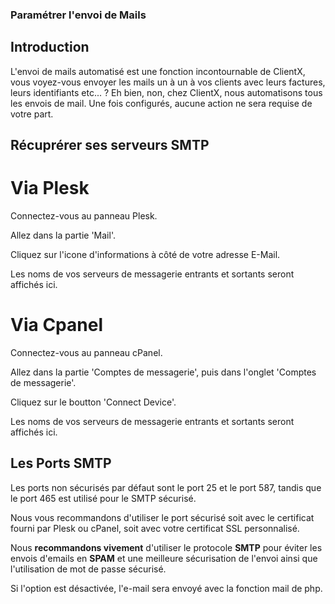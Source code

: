 ### Paramétrer l'envoi de Mails

## Introduction

L'envoi de mails automatisé est une fonction incontournable de ClientX, vous voyez-vous envoyer les mails un à un à vos clients avec leurs factures, leurs identifiants etc... ? 
Eh bien, non, chez ClientX, nous automatisons tous les envois de mail. Une fois configurés, aucune action ne sera requise de votre part.

## Récuprérer ses serveurs SMTP

# Via Plesk

Connectez-vous au panneau Plesk.

Allez dans la partie 'Mail'.

Cliquez sur l'icone d'informations à côté de votre adresse E-Mail.

Les noms de vos serveurs de messagerie entrants et sortants seront affichés ici.

# Via Cpanel

Connectez-vous au panneau cPanel.

Allez dans la partie 'Comptes de messagerie', puis dans l'onglet 'Comptes de messagerie'.

Cliquez sur le boutton 'Connect Device'.

Les noms de vos serveurs de messagerie entrants et sortants seront affichés ici.

## Les Ports SMTP

Les ports non sécurisés par défaut sont le port 25 et le port 587, tandis que le port 465 est utilisé pour le SMTP sécurisé.

Nous vous recommandons d'utiliser le port sécurisé soit avec le certificat fourni par Plesk ou cPanel, soit avec votre certificat SSL personnalisé.

Nous **recommandons vivement** d'utiliser le protocole **SMTP** pour éviter les envois d'emails en **SPAM** et une meilleure sécurisation de l'envoi ainsi que l'utilisation de mot de passe sécurisé.

Si l'option est désactivée, l'e-mail sera envoyé avec la fonction mail de php.